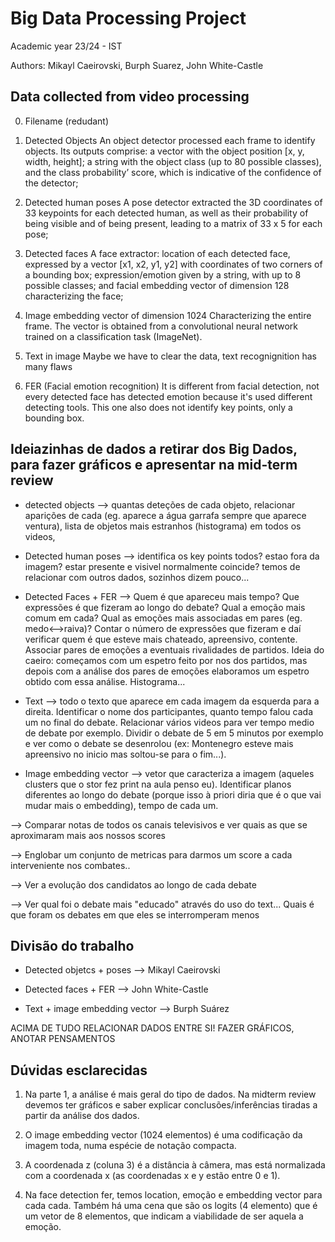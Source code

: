 # Big Data Processing Project 
Academic year 23/24 - IST

Authors: Mikayl Caeirovski, Burph Suarez, John White-Castle

## Data collected from video processing
0. Filename (redudant)

1. Detected Objects 
An object detector processed each frame to identify objects. Its outputs comprise: a vector with the object position [x, y, width, height]; a string with the object class (up to 80 possible classes), and the class probability’ score, which is indicative of the confidence of the detector;

2. Detected human poses 
A pose detector extracted the 3D coordinates of 33 keypoints for each detected human, as well as their probability of being visible and of being present, leading to a matrix of 33 x 5 for each pose;

3. Detected faces 
A face extractor: location of each detected face, expressed by a vector [x1, x2, y1, y2] with coordinates of two corners of a bounding box; expression/emotion given by a string, with up to 8 possible classes; and facial embedding vector of dimension 128 characterizing the face;

4. Image embedding vector of dimension 1024 
Characterizing the entire frame. The vector is obtained from a convolutional neural network trained on a classification task (ImageNet).

5. Text in image
Maybe we have to clear the data, text recognignition has many flaws

6. FER (Facial emotion recognition)
It is different from facial detection, not every detected face has detected emotion because it's used different detecting tools. This one also does not identify key points, only a bounding box.


## Ideiazinhas de dados a retirar dos Big Dados, para fazer gráficos e apresentar na mid-term review

- detected objects —> quantas deteções de cada objeto, relacionar aparições de cada (eg. aparece a água garrafa sempre que aparece ventura), lista de objetos mais estranhos (histograma) em todos os videos, 

- ⁠Detected human poses —> identifica os key points todos? estao fora da imagem? estar presente e visivel normalmente coincide? temos de relacionar com outros dados, sozinhos dizem pouco...

- ⁠Detected Faces + FER —> Quem é que apareceu mais tempo? Que expressões é que fizeram ao longo do debate? Qual a emoção mais comum em cada? Qual as emoções mais associadas em pares (eg. medo<-->raiva)? Contar o número de expressões que fizeram e daí verificar quem é que esteve mais chateado, apreensivo, contente. Associar pares de emoções a eventuais rivalidades de partidos. Ideia do caeiro: começamos com um espetro feito por nos dos partidos, mas depois com a análise dos pares de emoções elaboramos um espetro obtido com essa análise. Histograma...

- ⁠Text —> todo o texto que aparece em cada imagem da esquerda para a direita. Identificar o nome dos participantes, quanto tempo falou cada um no final do debate. Relacionar vários videos para ver tempo medio de debate por exemplo. Dividir o debate de 5 em 5 minutos por exemplo e ver como o debate se desenrolou (ex: Montenegro esteve mais apreensivo no inicio mas soltou-se para o fim...). 

- ⁠Image embedding vector —> vetor que caracteriza a imagem (aqueles clusters que o stor fez print na aula penso eu). Identificar planos diferentes ao longo do debate (porque isso à priori diria que é o que vai mudar mais o embedding), tempo de cada um.

--> Comparar notas de todos os canais televisivos e ver quais as que se aproximaram mais aos nossos scores

--> Englobar um conjunto de metricas para darmos um score a cada interveniente nos combates..

--> Ver a evolução dos candidatos ao longo de cada debate

--> Ver qual foi o debate mais "educado" através do uso do text... Quais é que foram os debates em que eles se interromperam menos


## Divisão do trabalho

- Detected objetcs + poses --> Mikayl Caeirovski

- Detected faces + FER --> John White-Castle

- Text + image embedding vector --> Burph Suárez

ACIMA DE TUDO RELACIONAR DADOS ENTRE SI! FAZER GRÁFICOS, ANOTAR PENSAMENTOS



## Dúvidas esclarecidas

1. Na parte 1, a análise é mais geral do tipo de dados. Na midterm review devemos ter gráficos e saber explicar conclusões/inferências tiradas a partir da análise dos dados.

2. O image embedding vector (1024 elementos) é uma codificação da imagem toda, numa espécie de notação compacta.

3. A coordenada z (coluna 3) é a distância à câmera, mas está normalizada com a coordenada x (as coordenadas x e y estão entre 0 e 1). 

4. Na face detection fer, temos location, emoção e embedding vector para cada cada. Também há uma cena que são os logits (4 elemento) que é um vetor de 8 elementos, que indicam a viabilidade de ser aquela a emoção.
